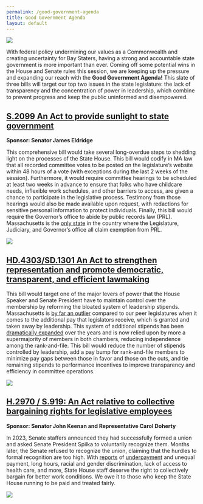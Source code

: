 ```yaml
---
permalink: /good-government-agenda
title: Good Government Agenda
layout: default
---
```

![](/img/sunlight-agenda-final.png)

With federal policy undermining our values as a Commonwealth and creating uncertainty for Bay Staters, having a strong and accountable state government is more important than ever. Coming off some potential wins in the House and Senate rules this session, we are keeping up the pressure and expanding our reach with the **Good Government Agenda!** This slate of three bills will target our top two issues in the state legislature: the lack of transparency and the concentration of power in leadership, which combine to prevent progress and keep the public uninformed and disempowered. 

## [S.2099 An Act to provide sunlight to state government](https://malegislature.gov/Bills/194/S2099)

**Sponsor: Senator James Eldridge**

This comprehensive bill would take several long-overdue steps to shedding light on the processes of the State House. This bill would codify in MA law that all recorded committee votes to be posted on the legislature’s website within 48 hours of a vote (with exceptions during the last 2 weeks of the session). Furthermore, it would require committee hearings to be scheduled at least two weeks in advance to ensure that folks who have childcare needs, inflexible work schedules, and other barriers to access, are given a chance to participate in the legislative process. Testimony from those hearings would also be made available upon request, with redactions for sensitive personal information to protect individuals. Finally, this bill would require the Governor’s office to abide by public records law (PRL). Massachusetts is the [only state](https://www.wgbh.org/news/commentary/2020/07/16/let-the-sun-shine-in-its-time-to-end-the-legislative-exemption-to-the-states-public-records-law) in the country where the Legislature, Judiciary, and Governor’s office all claim exemption from PRL. 

![](/img/el-draft-s.1963_-an-act-to-provide-sunlight-to-state-government.png)

## [HD.4303/SD.1301 An Act to strengthen representation and promote democratic, transparent, and efficient lawmaking](https://malegislature.gov/Bills/194/SD1301)

This bill would target one of the major levers of power that the House Speaker and Senate President have to maintain control over the membership by reforming the bloated system of leadership stipends. Massachusetts is [by far an outlier](https://www.progressivedemsofmass.org/wp-content/uploads/2021/11/PDM_democracy_in_decline_final.pdf) compared to our peer legislatures when it comes to the additional pay that legislators receive, which is granted and taken away by leadership. This system of additional stipends has been [dramatically expanded](https://www.bostonglobe.com/2024/08/05/metro/massachusetts-house-stipends-leadership-pay/) over the years and is now relied upon by more a supermajority of members in both chambers, reducing independence among the rank-and-file. This bill would reduce the number of stipends controlled by leadership, add a pay bump for rank-and-file members to minimize pay gaps between those in favor and those on the outs, and tie remaining stipends to performance incentives to improve transparency and efficiency in committee operations. 

![](/img/s.3212_-an-act-relative-to-open-meeting-law-2-.png)

## [H.2970 / S.919: An Act relative to collective bargaining rights for legislative employees](https://malegislature.gov/Bills/194/S1343)

**Sponsor: Senator John Keenan and Representative Carol Doherty**

In 2023, Senate staffers announced they had successfully formed a union and asked Senate President Spilka to voluntarily recognize them. Months later, the Senate refused to recognize the union, claiming that the hurdles to formal recognition are too high. With [reports](https://www.bostonglobe.com/2022/03/03/metro/state-senate-hires-pay-consultant-wake-report-that-says-staff-pay-breaks-with-best-practice/?et_rid=1767637600&s_campaign=todaysheadlines:newsletter) of [underpayment](https://www.wbur.org/news/2021/05/25/massachusetts-legislative-staff-pay-survey) and unequal payment, long hours, racial and gender discrimination, lack of access to health care, and more, State House staff deserve the right to collectively bargain for better work conditions. We owe it to those who keep the State House running to be paid and treated fairly.

![](/img/s.2014h.3069-an-act-relative-to-collective-bargaining-rights-for-legislative-employees.png)